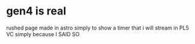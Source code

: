# gen4 is real

rushed page made in astro simply to show a timer that i will stream in PL5 VC simply because I SAID SO
